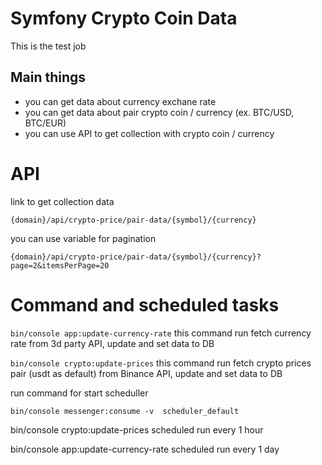 
# Symfony Crypto Coin Data

This is the test job

## Main things

- you can get data about currency exchane rate
- you can get data about pair crypto coin / currency (ex. BTC/USD, BTC/EUR)
- you can use API to get collection with crypto coin / currency


# API

link to get collection data

`{domain}/api/crypto-price/pair-data/{symbol}/{currency}`

you can use variable for pagination

`{domain}/api/crypto-price/pair-data/{symbol}/{currency}?page=2&itemsPerPage=20`

# Command and scheduled tasks

`bin/console app:update-currency-rate`  this command run fetch currency rate from 3d party API, update and set data to DB

`bin/console crypto:update-prices` this command run fetch crypto prices pair (usdt as default) from Binance API, update and set data to DB

run command for start scheduller

`bin/console messenger:consume -v  scheduler_default`

bin/console crypto:update-prices scheduled run every 1 hour

bin/console app:update-currency-rate scheduled run every 1 day

